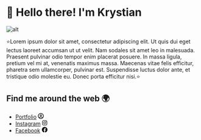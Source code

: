 # 👋 Hello there! I'm Krystian
<img src="" alt="alt">


⭐Lorem ipsum dolor sit amet, consectetur adipiscing elit. Ut quis dui eget lectus laoreet accumsan ut ut velit. Nam sodales sit amet leo in malesuada. Praesent pulvinar odio tempor enim placerat posuere. In massa ligula, pretium vel mi at, venenatis maximus massa. Maecenas vitae felis efficitur, pharetra sem ullamcorper, pulvinar est. Suspendisse luctus dolor ante, et tristique odio molestie eu. Donec porta efficitur nisi.⭐


## Find me around the web 🌍
- <a href="google.com" target="_blank">Portfolio</a> <img src="circle-user-regular.svg" height="15px" width="auto">
- <a href="instagram.com" target="_blank">Instagram</a> <img src="instagram.svg" height="15px" width="auto">
- <a href="facebook.com" target="_blank">Facebook</a>  <img src="facebook.svg" height="15px" width="auto">
